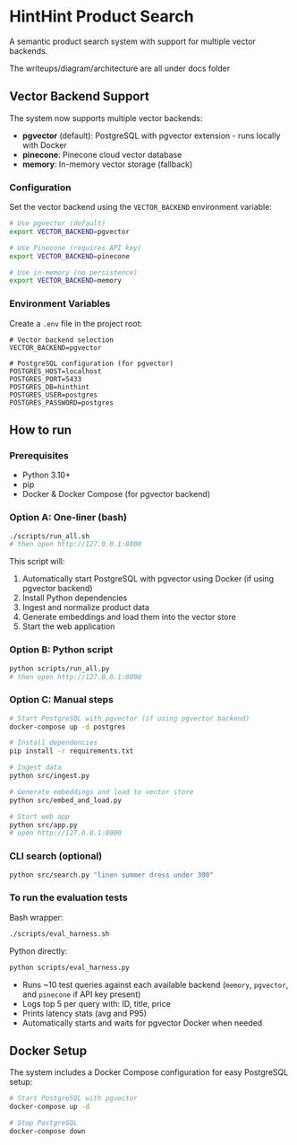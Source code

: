 
# HintHint Product Search

A semantic product search system with support for multiple vector backends.

The writeups/diagram/architecture are all under docs folder

## Vector Backend Support

The system now supports multiple vector backends:

- **pgvector** (default): PostgreSQL with pgvector extension - runs locally with Docker
- **pinecone**: Pinecone cloud vector database
- **memory**: In-memory vector storage (fallback)

### Configuration

Set the vector backend using the `VECTOR_BACKEND` environment variable:

```bash
# Use pgvector (default)
export VECTOR_BACKEND=pgvector

# Use Pinecone (requires API key)
export VECTOR_BACKEND=pinecone

# Use in-memory (no persistence)
export VECTOR_BACKEND=memory
```

### Environment Variables

Create a `.env` file in the project root:

```env
# Vector backend selection
VECTOR_BACKEND=pgvector

# PostgreSQL configuration (for pgvector)
POSTGRES_HOST=localhost
POSTGRES_PORT=5433
POSTGRES_DB=hinthint
POSTGRES_USER=postgres
POSTGRES_PASSWORD=postgres

```

## How to run

### Prerequisites
- Python 3.10+
- pip
- Docker & Docker Compose (for pgvector backend)

### Option A: One‑liner (bash)
```bash
./scripts/run_all.sh
# then open http://127.0.0.1:8000
```

This script will:
1. Automatically start PostgreSQL with pgvector using Docker (if using pgvector backend)
2. Install Python dependencies
3. Ingest and normalize product data
4. Generate embeddings and load them into the vector store
5. Start the web application

### Option B: Python script
```bash
python scripts/run_all.py
# then open http://127.0.0.1:8000
```

### Option C: Manual steps
```bash
# Start PostgreSQL with pgvector (if using pgvector backend)
docker-compose up -d postgres

# Install dependencies
pip install -r requirements.txt

# Ingest data
python src/ingest.py

# Generate embeddings and load to vector store
python src/embed_and_load.py

# Start web app
python src/app.py
# open http://127.0.0.1:8000
```

### CLI search (optional)
```bash
python src/search.py "linen summer dress under 300"
```

### To run the evaluation tests

Bash wrapper:
```bash
./scripts/eval_harness.sh
```

Python directly:
```bash
python scripts/eval_harness.py
```
- Runs ~10 test queries against each available backend (`memory`, `pgvector`, and `pinecone` if API key present)
- Logs top 5 per query with: ID, title, price
- Prints latency stats (avg and P95)
- Automatically starts and waits for pgvector Docker when needed

## Docker Setup

The system includes a Docker Compose configuration for easy PostgreSQL setup:

```bash
# Start PostgreSQL with pgvector
docker-compose up -d

# Stop PostgreSQL
docker-compose down
```

